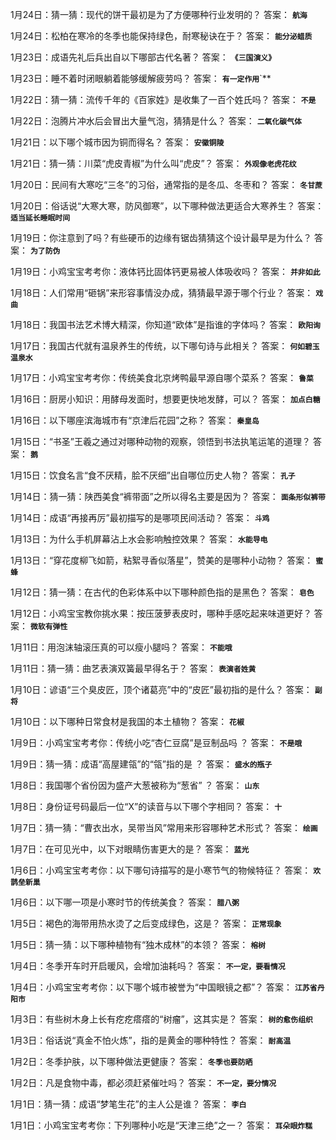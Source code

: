 1月24日：猜一猜：现代的饼干最初是为了方便哪种行业发明的？ 答案： **`航海`**

1月24日：松柏在寒冷的冬季也能保持绿色，耐寒秘诀在于？ 答案： **`能分泌蜡质`**

1月23日：成语先礼后兵出自以下哪部古代名著？ 答案： **`《三国演义》`**

1月23日：睡不着时闭眼躺着能够缓解疲劳吗？ 答案： **`有一定作用`**`**

1月22日：猜一猜：流传千年的《百家姓》是收集了一百个姓氏吗？ 答案： **`不是`**

1月22日：泡腾片冲水后会冒出大量气泡，猜猜是什么？ 答案： **`二氧化碳气体`**

1月21日：以下哪个城市因为铜而得名？ 答案： **`安徽铜陵`**

1月21日：猜一猜：川菜“虎皮青椒”为什么叫“虎皮”？ 答案： **`外观像老虎花纹`**

1月20日：民间有大寒吃“三冬”的习俗，通常指的是冬瓜、冬枣和？ 答案： **`冬甘蔗`**

1月20日：俗话说“大寒大寒，防风御寒”，以下哪种做法更适合大寒养生？ 答案： **`适当延长睡眠时间`**

1月19日：你注意到了吗？有些硬币的边缘有锯齿猜猜这个设计最早是为什么？ 答案： **`为了防伪`**

1月19日：小鸡宝宝考考你：液体钙比固体钙更易被人体吸收吗？ 答案： **`并非如此`**

1月18日：人们常用“砸锅”来形容事情没办成，猜猜最早源于哪个行业？ 答案： **`戏曲`**

1月18日：我国书法艺术博大精深，你知道“欧体”是指谁的字体吗？ 答案： **`欧阳询`**

1月17日：我国古代就有温泉养生的传统，以下哪句诗与此相关？ 答案： **`何如碧玉温泉水`**

1月17日：小鸡宝宝考考你：传统美食北京烤鸭最早源自哪个菜系？ 答案： **`鲁菜`**

1月16日：厨房小知识：用酵母发面时，想要更快地发酵，可以？ 答案： **`加点白糖`**

1月16日：以下哪座滨海城市有“京津后花园”之称？ 答案： **`秦皇岛`**

1月15日：“书圣”王羲之通过对哪种动物的观察，领悟到书法执笔运笔的道理？ 答案： **`鹅`**

1月15日：饮食名言“食不厌精，脍不厌细”出自哪位历史人物？ 答案： **`孔子`**

1月14日：猜一猜：陕西美食“裤带面”之所以得名主要是因为？ 答案： **`面条形似裤带`**

1月14日：成语“再接再厉”最初描写的是哪项民间活动？ 答案： **`斗鸡`**

1月13日：为什么手机屏幕沾上水会影响触控效果？ 答案： **`水能导电`**

1月13日：“穿花度柳飞如箭，粘絮寻香似落星”，赞美的是哪种小动物？ 答案： **`蜜蜂`**

1月12日：猜一猜：在古代的色彩体系中以下哪种颜色指的是黑色？ 答案： **`皂色`**

1月12日：小鸡宝宝教你挑水果：按压菠萝表皮时，哪种手感吃起来味道更好？ 答案： **`微软有弹性`**

1月11日：用泡沫轴滚压真的可以瘦小腿吗？ 答案： **`不能哦`**

1月11日：猜一猜：曲艺表演双簧最早得名于？ 答案： **`表演者姓黄`**

1月10日：谚语“三个臭皮匠，顶个诸葛亮”中的“皮匠”最初指的是什么？ 答案： **`副将`**

1月10日：以下哪种日常食材是我国的本土植物？ 答案： **`花椒`**

1月9日：小鸡宝宝考考你：传统小吃“杏仁豆腐”是豆制品吗 ？ 答案： **`不是哦`**

1月9日：猜一猜：成语“高屋建瓴”的“瓴”指的是 ？ 答案： **`盛水的瓶子`**

1月8日：我国哪个省份因为盛产大葱被称为“葱省” ？ 答案： **`山东`**

1月8日：身份证号码最后一位“X”的读音与以下哪个字相同？ 答案： **`十`**

1月7日：猜一猜：“曹衣出水，吴带当风”常用来形容哪种艺术形式？ 答案： **`绘画`**

1月7日：在可见光中，以下对眼睛伤害更大的是？ 答案： **`蓝光`**

1月6日：小鸡宝宝考考你：以下哪句诗描写的是小寒节气的物候特征？ 答案： **`欢鹊垒新巢`**

1月6日：以下哪一项是小寒时节的传统美食？ 答案： **`腊八粥`**

1月5日：褐色的海带用热水烫了之后变成绿色，这是？ 答案： **`正常现象`**

1月5日：猜一猜：以下哪种植物有“独木成林”的本领？ 答案： **`榕树`**

1月4日：冬季开车时开启暖风，会增加油耗吗？ 答案： **`不一定，要看情况`**

1月4日：小鸡宝宝考考你：以下哪个城市被誉为“中国眼镜之都”？ 答案： **`江苏省丹阳市`**

1月3日：有些树木身上长有疙疙瘩瘩的“树瘤”，这其实是？ 答案： **`树的愈伤组织`**

1月3日：俗话说“真金不怕火炼”，指的是黄金的哪种特性？ 答案： **`耐高温`**

1月2日：冬季护肤，以下哪种做法更健康？ 答案： **`冬季也要防晒`**

1月2日：凡是食物中毒，都必须赶紧催吐吗？ 答案： **`不一定，要分情况`**

1月1日：猜一猜：成语“梦笔生花”的主人公是谁？ 答案： **`李白`**

1月1日：小鸡宝宝考考你：下列哪种小吃是“天津三绝”之一？ 答案： **`耳朵眼炸糕`**
